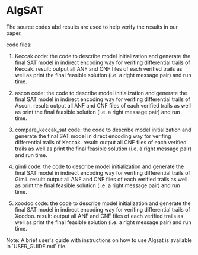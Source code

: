 # AlgSAT
The  source codes abd results are used to help verify the results in our paper.


code files:
1. Keccak
code: the code to describe model initialization and generate the final SAT model in indirect encoding way for verifing differential trails of Keccak.
result: output all ANF and CNF files of each verified trails as well as print the final feasible solution (i.e. a right message pair) and run time.

2. ascon
code: the code to describe model initialization and generate the final SAT model in indirect encoding way for verifing differential trails of Ascon.
result: output all ANF and CNF files of each verified trails as well as print the final feasible solution (i.e. a right message pair) and run time.

3. compare_keccak_sat
code: the code to describe model initialization and generate the final SAT model in direct encoding way for verifing differential trails of Keccak.
result: output all CNF files of each verified trails as well as print the final feasible solution (i.e. a right message pair) and run time.

4. gimli
code: the code to describe model initialization and generate the final SAT model in indirect encoding way for verifing differential trails of Gimli.
result: output all ANF and CNF files of each verified trails as well as print the final feasible solution (i.e. a right message pair) and run time.

5. xoodoo
code: the code to describe model initialization and generate the final SAT model in indirect encoding way for verifing differential trails of Xoodoo.
result: output all ANF and CNF files of each verified trails as well as print the final feasible solution (i.e. a right message pair) and run time.

Note: A brief user's guide with instructions on how to use Algsat is available in `USER_GUIDE.md' file.

